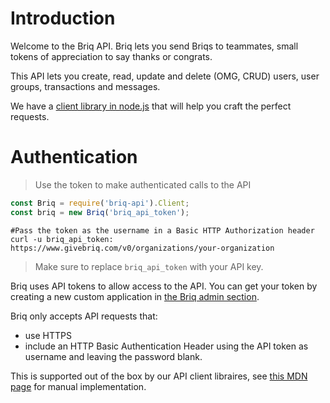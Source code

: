 # Introduction

Welcome to the Briq API.
Briq lets you send Briqs to teammates, small tokens of appreciation to say thanks or congrats.

This API lets you create, read, update and delete (OMG, CRUD) users, user groups, transactions and messages.

We have a [client library in node.js](https://www.github.com/briq/briq-api-node) that will help you craft the perfect requests.

# Authentication

> Use the token to make authenticated calls to the API

```javascript
const Briq = require('briq-api').Client;
const briq = new Briq('briq_api_token');
```

```shell
#Pass the token as the username in a Basic HTTP Authorization header
curl -u briq_api_token: https://www.givebriq.com/v0/organizations/your-organization
```

> Make sure to replace `briq_api_token` with your API key.

Briq uses API tokens to allow access to the API. You can get your token by creating a new custom application in [the Briq admin section](https://www.givebriq.com/app/admin/apps#custom).

Briq only accepts API requests that:

  - use HTTPS
  - include an HTTP Basic Authentication Header using the API token as username and leaving the password blank. 
  
This is supported out of the box by our API client libraires, see [this MDN page](https://developer.mozilla.org/en-US/docs/Web/HTTP/Headers/Authorization#Directives) for manual implementation.
